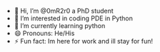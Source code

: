 - 👋 Hi, I’m @0mR2r0 a PhD student
- 👀 I’m interested in coding PDE in Python
- 🌱 I’m currently learning python
- 😄 Pronouns: He/His
- ⚡ Fun fact: Im here for work and ill stay for fun!

<!---
0mR2r0/0mR2r0 is a ✨ special ✨ repository because its `README.md` (this file) appears on your GitHub profile.
You can click the Preview link to take a look at your changes.
--->
